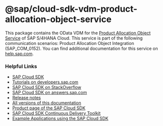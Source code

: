 # @sap/cloud-sdk-vdm-product-allocation-object-service

This package contains the OData VDM for the [Product Allocation Object Service](https://api.sap.com/api/API_PRODUCT_ALLOCATION_OBJECT_SRV) of SAP S/4HANA Cloud.
This service is part of the following communication scenarios: Product Allocation Object Integration (SAP_COM_0152).
You can find additional documentation for this service on [help.sap.com](https://help.sap.com/viewer/46723284fb544082a5b9ede023fd1820/latest/en-US/ac8316e52e5347b0b5259757b7faf2e4.html).

### Helpful Links

- [SAP Cloud SDK](https://github.com/SAP/cloud-sdk)
- [Tutorials on developers.sap.com](https://developers.sap.com/tutorial-navigator.html?tag=products:technology-platform/sap-cloud-sdk/sap-cloud-sdk&tag=topic:javascript)
- [SAP Cloud SDK on StackOverflow](https://stackoverflow.com/questions/tagged/sap-cloud-sdk?tab=Newest)
- [SAP Cloud SDK on answers.sap.com](https://answers.sap.com/tags/73555000100800000895)
- [Release notes](https://help.sap.com/doc/2324e9c3b28748a4ae2ad08166d77675/1.0/en-US/js-index.html)
- [All versions of this documentation](https://help.sap.com/viewer/product/SAP_CLOUD_SDK/1.0/en-US)
- [Product page of the SAP Cloud SDK](https://developers.sap.com/topics/cloud-sdk.html)
- [SAP Cloud SDK Continuous Delivery Toolkit](https://github.com/SAP/cloud-s4-sdk-pipeline)
- [Example Applications using the SAP Cloud SDK](https://github.com/SAP/cloud-s4-sdk-examples)
